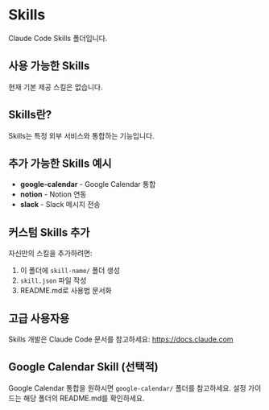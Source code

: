 # Skills

Claude Code Skills 폴더입니다.

## 사용 가능한 Skills

현재 기본 제공 스킬은 없습니다.

## Skills란?

Skills는 특정 외부 서비스와 통합하는 기능입니다.

## 추가 가능한 Skills 예시

- **google-calendar** - Google Calendar 통합
- **notion** - Notion 연동
- **slack** - Slack 메시지 전송

## 커스텀 Skills 추가

자신만의 스킬을 추가하려면:

1. 이 폴더에 `skill-name/` 폴더 생성
2. `skill.json` 파일 작성
3. README.md로 사용법 문서화

## 고급 사용자용

Skills 개발은 Claude Code 문서를 참고하세요:
https://docs.claude.com

## Google Calendar Skill (선택적)

Google Calendar 통합을 원하시면 `google-calendar/` 폴더를 참고하세요.
설정 가이드는 해당 폴더의 README.md를 확인하세요.
